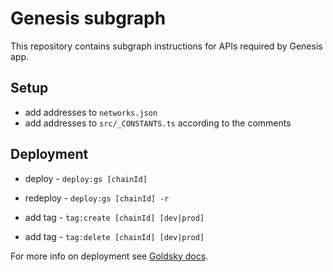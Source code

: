 # Genesis subgraph

This repository contains subgraph instructions for APIs required by Genesis app.

## Setup 
- add addresses to `networks.json`
- add addresses to `src/_CONSTANTS.ts` according to the comments

## Deployment

- deploy - `deploy:gs [chainId]`
- redeploy - `deploy:gs [chainId] -r`

- add tag - `tag:create [chainId] [dev|prod]`
- add tag - `tag:delete [chainId] [dev|prod]`

For more info on deployment see [Goldsky docs](https://docs.goldsky.com/subgraphs/introduction).